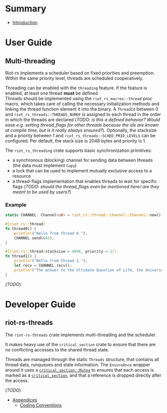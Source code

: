 # Summary

- [Introduction](./introduction.md)

# User Guide

## Multi-threading

Riot-rs implements a scheduler based on fixed priorities and preemption.
Within the same priority level, threads are scheduled cooperatively.

Threading can be enabled with the `threading` feature.
If the feature is enabled, at least one thread **must** be defined.  
Threads should be implemented using the `riot_rs_macros::thread` proc macro, which takes care of calling the necessary initialization methods and linking the thread function element it into the binary.
A `ThreadId` between 0 and `riot_rs_threads::THREADS_NUMOF` is assigned to each thread in the order in which the threads are declared (*TODO: is this a defined behavior? Would ease e.g. setting thread\_flags for other threads because the ids are known at compile time, but is it really always ensured?*).
Optionally, the stacksize and a priority between 1 and `riot_rs_threads::SCHED_PRIO_LEVELS` can be configured. Per default, the stack size is 2048 bytes and priority is 1.

The `riot_rs_threading` crate supports basic synchronization primitives:
- a synchronous (blocking) channel for sending data between threads (the data must implement `Copy`)
- a lock that can be used to implement mutually exclusive access to a resource
- a thread-flags implementation that enables threads to wait for specific flags
  (*TODO: should the thread\_flags even be mentioned here/ are they meant to be used by users?*)

### Example

```rs
static CHANNEL: Channel<u8> = riot_rs::thread::channel::Channel::new();

#[riot_rs::thread]
fn thread0() {
    println!("Hello from thread 0.");
    CHANNEL.send(&42);
}

#[riot_rs::thread(stacksize = 4096, priority = 2)]
fn thread1() {
    println!("Hello from thread 1.");
    let recv = CHANNEL.recv();
    println!("The answer to the Ultimate Question of Life, the Universe, and Everything is {}.", recv);
}
```

(*TODO*)

# Developer Guide

## riot-rs-threads

The `riot-rs-threads` crate implements multi-threading and the scheduler.

It makes heavy use of the `critical_section` crate to ensure that there are no conflicting accesses to the shared thread state.

Threads are managed through the static `Threads` structure, that contains all thread data, runqueues and state information.
The `EnsureOnce` wrapper around it uses a [`critical_section::Mutex`](https://docs.rs/critical-section/latest/critical_section/struct.Mutex.html) to ensures that each access is marked as a [`critical_section`](https://doc.rust-lang.org/std/cell/struct.RefCell.html), and that a reference is dropped directly after the access.

(*TODO*)

- [Appendices](./appendices.md)
  - [Coding Conventions](./coding-conventions.md)
